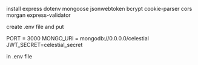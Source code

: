 install express dotenv mongoose jsonwebtoken bcrypt cookie-parser cors morgan express-validator 

create .env file and put

PORT = 3000
MONGO_URI = mongodb://0.0.0.0/celestial
JWT_SECRET=celestial_secret

in .env file

